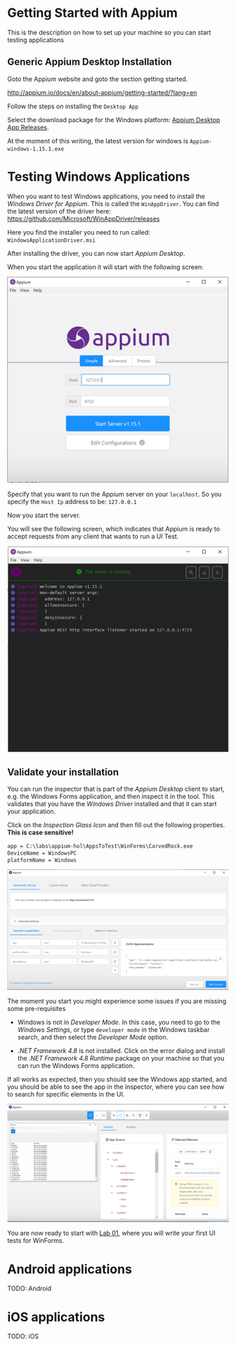 # Getting Started with Appium

This is the description on how to set up your machine so you can start testing applications

## Generic Appium Desktop Installation
Goto the Appium website and goto the section getting started.

http://appium.io/docs/en/about-appium/getting-started/?lang=en

Follow the steps on installing the `Desktop App`

Select the download package for the Windows platform:
[Appium Desktop App Releases](https://github.com/appium/appium-desktop/releases).

At the moment of this writing, the latest version for windows is `Appium-windows-1.15.1.exe`

# Testing Windows Applications

When you want to test Windows applications, you need to install the _Windows Driver for Appium_. This is called the `WinAppDriver`. You can find the latest version of the driver here: https://github.com/Microsoft/WinAppDriver/releases

Here you find the installer you need to run called: `WindowsApplicationDriver.msi`

After installing the driver, you can now start _Appium Desktop_.

When you start the application it will start with the following screen:

![](images/startupserveronlocalhost.PNG)

Specify that you want to run the Appium server on your `localhost`. So you specify the `Host Ip` address to be: `127.0.0.1`

Now you start the server.

You will see the following screen, which indicates that Appium is ready to accept requests from any client that wants to run a UI Test.

![](images/appiumready.PNG)

## Validate your installation

You can run the inspector that is part of the _Appium Desktop_ client to start, e.g. the Windows Forms application, and then inspect it in the tool. This validates that you have the _Windows Driver_ installed and that it can start your application.

Click on the _Inspection Glass Icon_ and then fill out the following properties. **This is case sensitive!**

```
app = C:\labs\appium-hol\AppsToTest\WinForms\CarvedRock.exe
DeviceName = WindowsPC
platformName = Windows
```

![](images/desiredcapabillities.PNG)

The moment you start you might experience some issues if you are missing some pre-requisites

* Windows is not in _Developer Mode_. In this case, you need to go to the _Windows Settings_, or type `developer mode` in the Windows taskbar search, and then select the _Developer Mode_ option.

* _.NET Framework 4.8_ is not installed. Click on the error dialog and install the _.NET Framework 4.8  Runtime_ package on your machine so that you can run the Windows Forms application.

If all works as expected, then you should see the Windows app started, and you should be able to see the app in the inspector, where you can see how to search for specific elements in the UI.

![](images/winformsappundertest.PNG)

You are now ready to start with [Lab 01](lab-01.md), where you will write your first UI tests for WinForms.

# Android applications
TODO: Android

# iOS applications
TODO: iOS

